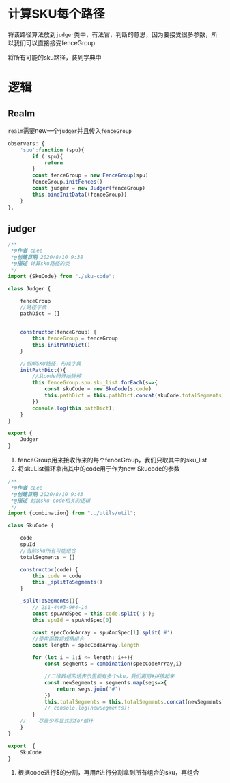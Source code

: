 # 计算SKU每个路径

 将该路径算法放到`judger`类中，有法官，判断的意思，因为要接受很多参数，所以我们可以直接接受fenceGroup

将所有可能的sku路径，装到字典中

# 逻辑

## Realm

`realm`需要new一个`judger`并且传入`fenceGroup`

```js
observers: {
    'spu':function (spu){
        if (!spu){
            return
        }
        const fenceGroup = new FenceGroup(spu)
        fenceGroup.initFences()
        const judger = new Judger(fenceGroup)
        this.bindInitData((fenceGroup))
    }
},
```

## judger

```js
/**
 *@作者 cLee
 *@创建日期 2020/8/10 9:38
 *@描述 计算sku路径的类
 */
import {SkuCode} from "./sku-code";

class Judger {

    fenceGroup
    //路径字典
    pathDict = []


    constructor(fenceGroup) {
        this.fenceGroup = fenceGroup
        this.initPathDict()
    }

    //拆解SKU路径，形成字典
    initPathDict(){
        //从code码开始拆解
        this.fenceGroup.spu.sku_list.forEach(s=>{
            const skuCode = new SkuCode(s.code)
            this.pathDict = this.pathDict.concat(skuCode.totalSegments)
        })
        console.log(this.pathDict);
    }
}

export {
    Judger
}

```

1. fenceGroup用来接收传来的每个fenceGroup，我们只取其中的sku_list
2. 将skuList循环拿出其中的code用于作为new Skucode的参数

```js
/**
 *@作者 cLee
 *@创建日期 2020/8/10 9:43
 *@描述 封装sku-code相关的逻辑
 */
import {combination} from "../utils/util";

class SkuCode {

    code
    spuId
    //当前sku所有可能组合
    totalSegments = []

    constructor(code) {
        this.code = code
        this._splitToSegments()
    }

    _splitToSegments(){
        // 2$1-44#3-9#4-14
        const spuAndSpec = this.code.split('$');
        this.spuId = spuAndSpec[0]

        const specCodeArray = spuAndSpec[1].split('#')
        //使用函数将规格组合
        const length = specCodeArray.length

        for (let i = 1;i <= length; i++){
            const segments = combination(specCodeArray,i)

            //二维数组的话表示里面有多个sku，我们再用#拼接起来
            const newSegments = segments.map(segs=>{
                return segs.join('#')
            })
            this.totalSegments = this.totalSegments.concat(newSegments)
            // console.log(newSegments);
        }
    //    尽量少写显式的for循环
    }
}

export  {
    SkuCode
}

```

1. 根据code进行$的分割，再用#进行分割拿到所有组合的sku，再组合

